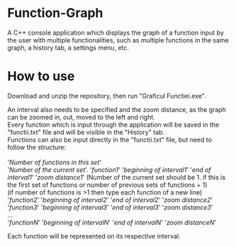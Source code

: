 # Function-Graph
A C++ console application which displays the graph of a function input by the user with multiple functionalities, such as multiple functions in the same graph, a history tab, a settings menu, etc.

# How to use
Download and unzip the repository, then run "Graficul Functiei.exe".

An interval also needs to be specified and the zoom distance, as the graph can be zoomed in, out, moved to the left and right. \
Every function which is input through the application will be saved in the "functii.txt" file and will be visible in the "History" tab. \
Functions can also be input directly in the "functii.txt" file, but need to follow the structure: \
\
'*Number of functions in this set*' \
'*Number of the current set*'. '*function1*' '*beginning of interval1*' '*end of interval1*' '*zoom distance1*' (Number of the current set should be 1. if this is the first set of functions or number of previous sets of functions + 1) \
(if number of functions is >1 then type each function of a new line) \
'*function2*' '*beginning of interval2*' '*end of interval2*' '*zoom distance2*' \
'*function3*' '*beginning of interval3*' '*end of interval3*' '*zoom distance3*' \
... \
'*functionN*' '*beginning of intervalN*' '*end of intervalN*' '*zoom distanceN*' 

Each function will be represented on its respective interval.
